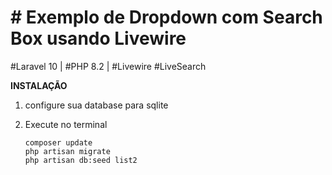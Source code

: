 # # Exemplo de Dropdown com Search Box usando Livewire

#Laravel 10 | #PHP 8.2 | #Livewire #LiveSearch

**INSTALAÇÃO**

1. configure sua database para sqlite
2. Execute no terminal

   `composer update`\
`php artisan migrate`\
`php artisan db:seed list2`
